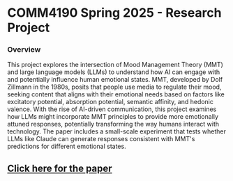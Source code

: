 # COMM4190 Spring 2025 - Research Project

### Overview

This project explores the intersection of Mood Management Theory (MMT) and large language models (LLMs) to understand how AI can engage with and potentially influence human emotional states. MMT, developed by Dolf Zillmann in the 1980s, posits that people use media to regulate their mood, seeking content that aligns with their emotional needs based on factors like excitatory potential, absorption potential, semantic affinity, and hedonic valence. With the rise of AI-driven communication, this project examines how LLMs might incorporate MMT principles to provide more emotionally attuned responses, potentially transforming the way humans interact with technology. The paper includes a small-scale experiment that tests whether LLMs like Claude can generate responses consistent with MMT's predictions for different emotional states.

[Click here for the paper](https://github.com/sose27/comm4190_S25_Research_Paper/blob/aa070ad8c598db7173db492ca853b32ce9d004d7/Research_Paper.ipynb)
---


